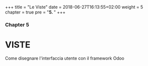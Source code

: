 +++
title = "Le Viste"
date = 2018-06-27T16:13:55+02:00
weight = 5
chapter = true
pre = "<b>5. </b>"
+++

### Chapter 5

# VISTE

Come disegnare l'interfaccia utente con il framework Odoo